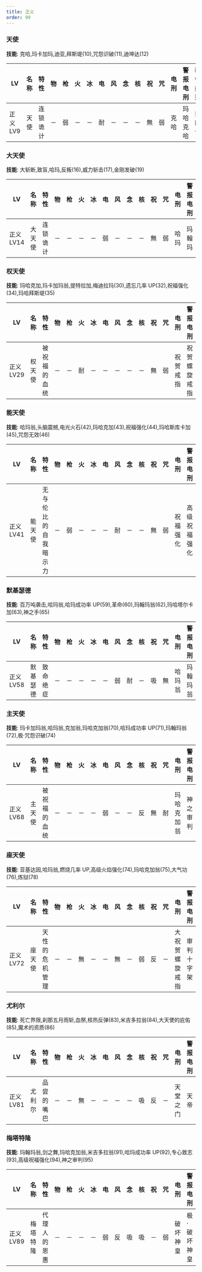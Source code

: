 ```yaml
---
title: 正义
order: 99
---
```


### 天使

**技能**: 克哈,玛卡加玛,迪亚,拜斯堤(10),咒怨识破(11),迪坤达(12)

| LV       | 名称 | 特性     | 物  | 枪  | 火  | 冰  | 电  | 风  | 念  | 核  | 祝  | 咒  | 电刑 | 警报电刑 | 装备类型 |
| -------- | ---- | -------- | --- | --- | --- | --- | --- | --- | --- | --- | --- | --- | ---- | -------- | -------- |
| 正义 LV9 | 天使 | 连锁诡计 | －  | 弱  | －  | －  | 耐  | －  | －  | －  | 無  | 弱  | 克哈 | 玛哈克哈 | 技能卡   |

### 大天使

**技能**: 大斩断,致盲,哈玛,反叛(16),威力斩击(17),金刚发破(19)

| LV        | 名称   | 特性     | 物  | 枪  | 火  | 冰  | 电  | 风  | 念  | 核  | 祝  | 咒  | 电刑 | 警报电刑 | 装备类型 |
| --------- | ------ | -------- | --- | --- | --- | --- | --- | --- | --- | --- | --- | --- | ---- | -------- | -------- |
| 正义 LV14 | 大天使 | 连锁诡计 | －  | －  | －  | －  | 弱  | －  | －  | －  | 無  | 弱  | 哈玛 | 玛翰玛   | 技能卡   |

### 权天使

**技能**: 玛哈克加,玛卡加玛翁,提特拉加,梅迪拉玛(30),遗忘几率 UP(32),祝福强化(34),玛哈拜斯堤(35)

| LV        | 名称   | 特性         | 物  | 枪  | 火  | 冰  | 电  | 风  | 念  | 核  | 祝  | 咒  | 电刑     | 警报电刑     | 装备类型 |
| --------- | ------ | ------------ | --- | --- | --- | --- | --- | --- | --- | --- | --- | --- | -------- | ------------ | -------- |
| 正义 LV29 | 权天使 | 被祝福的血统 | －  | －  | 耐  | －  | －  | －  | －  | －  | 無  | 弱  | 祝贺戒指 | 祝贺螺旋戒指 | 饰品     |

### 能天使

**技能**: 哈玛翁,头脑震撼,电光火石(42),玛哈克加(43),祝福强化(44),玛哈斯库卡加(45),咒怨无效(46)

| LV        | 名称   | 特性                 | 物  | 枪  | 火  | 冰  | 电  | 风  | 念  | 核  | 祝  | 咒  | 电刑     | 警报电刑     | 装备类型 |
| --------- | ------ | -------------------- | --- | --- | --- | --- | --- | --- | --- | --- | --- | --- | -------- | ------------ | -------- |
| 正义 LV41 | 能天使 | 无与伦比的自我暗示力 | －  | 弱  | －  | －  | －  | 耐  | －  | －  | 無  | 弱  | 祝福强化 | 高级祝福强化 | 技能卡   |

### 默基瑟德

**技能**: 百万吨袭击,哈玛翁,哈玛成功率 UP(59),革命(60),玛翰玛翁(62),玛哈塔尔卡加(63),神之手(65)

| LV        | 名称     | 特性     | 物  | 枪  | 火  | 冰  | 电  | 风  | 念  | 核  | 祝  | 咒  | 电刑   | 警报电刑 | 装备类型 |
| --------- | -------- | -------- | --- | --- | --- | --- | --- | --- | --- | --- | --- | --- | ------ | -------- | -------- |
| 正义 LV58 | 默基瑟德 | 致命绝症 | －  | －  | －  | －  | －  | 弱  | 耐  | －  | 吸  | 無  | 哈玛翁 | 玛翰玛翁 | 技能卡   |

### 主天使

**技能**: 玛卡加玛翁,哈玛翁,克加翁,玛哈克加翁(70),哈玛成功率 UP(71),玛翰玛翁(72),极·咒怨识破(74)

| LV        | 名称   | 特性         | 物  | 枪  | 火  | 冰  | 电  | 风  | 念  | 核  | 祝  | 咒  | 电刑       | 警报电刑 | 装备类型 |
| --------- | ------ | ------------ | --- | --- | --- | --- | --- | --- | --- | --- | --- | --- | ---------- | -------- | -------- |
| 正义 LV68 | 主天使 | 被祝福的血统 | －  | －  | －  | －  | 弱  | －  | －  | 反  | 無  | 耐  | 玛哈克加翁 | 神之审判 | 技能卡   |

### 座天使

**技能**: 亚基达因,哈玛翁,燃烧几率 UP,高级火焰强化(74),玛哈克加翁(75),大气功(76),炼狱(78)

| LV        | 名称   | 特性           | 物  | 枪  | 火  | 冰  | 电  | 风  | 念  | 核  | 祝  | 咒  | 电刑           | 警报电刑   | 装备类型 |
| --------- | ------ | -------------- | --- | --- | --- | --- | --- | --- | --- | --- | --- | --- | -------------- | ---------- | -------- |
| 正义 LV72 | 座天使 | 天性的危机管理 | －  | －  | 無  | －  | －  | 無  | －  | 弱  | 反  | －  | 大祝贺螺旋戒指 | 审判十字架 | 饰品     |

### 尤利尔

**技能**: 死亡界限,刹那五月雨斩,血祭,核热反弹(83),米吉多拉翁(84),大天使的庇佑(85),魔术的资质(86)

| LV        | 名称   | 特性       | 物  | 枪  | 火  | 冰  | 电  | 风  | 念  | 核  | 祝  | 咒  | 电刑     | 警报电刑 | 装备类型 |
| --------- | ------ | ---------- | --- | --- | --- | --- | --- | --- | --- | --- | --- | --- | -------- | -------- | -------- |
| 正义 LV81 | 尤利尔 | 品尝的嘴巴 | －  | －  | 無  | －  | －  | －  | －  | 吸  | 反  | －  | 天堂之门 | 天帝     | 祐介远程 |

### 梅塔特隆

**技能**: 玛翰玛翁,剑之舞,玛哈克加翁,米吉多拉翁(91),哈玛成功率 UP(92),专心致志(93),高级祝福强化(94),神之审判(95)

| LV        | 名称     | 特性         | 物  | 枪  | 火  | 冰  | 电  | 风  | 念  | 核  | 祝  | 咒  | 电刑     | 警报电刑    | 装备类型 |
| --------- | -------- | ------------ | --- | --- | --- | --- | --- | --- | --- | --- | --- | --- | -------- | ----------- | -------- |
| 正义 LV89 | 梅塔特隆 | 代理人的恩惠 | －  | －  | －  | －  | 弱  | 反  | 吸  | 吸  | －  | 弱  | 破坏神皇 | 极·破坏神皇 | 男主远程 |
